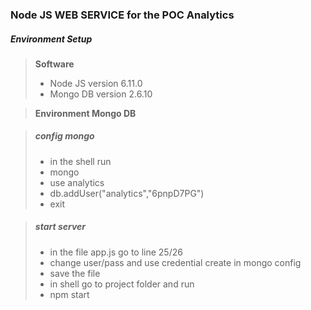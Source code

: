 ### Node JS WEB SERVICE for the POC Analytics

##### Environment Setup

> **Software**
> - Node JS version 6.11.0
> - Mongo DB version 2.6.10

> **Environment Mongo DB**

> ##### config mongo
> - in the shell run
> - mongo
> - use analytics
> - db.addUser("analytics","6pnpD7PG")
> - exit

> ##### start server
> - in the file app.js go to line 25/26 
> - change user/pass and use credential create in mongo config
> - save the file
> - in shell go to project folder and run
> - npm start

